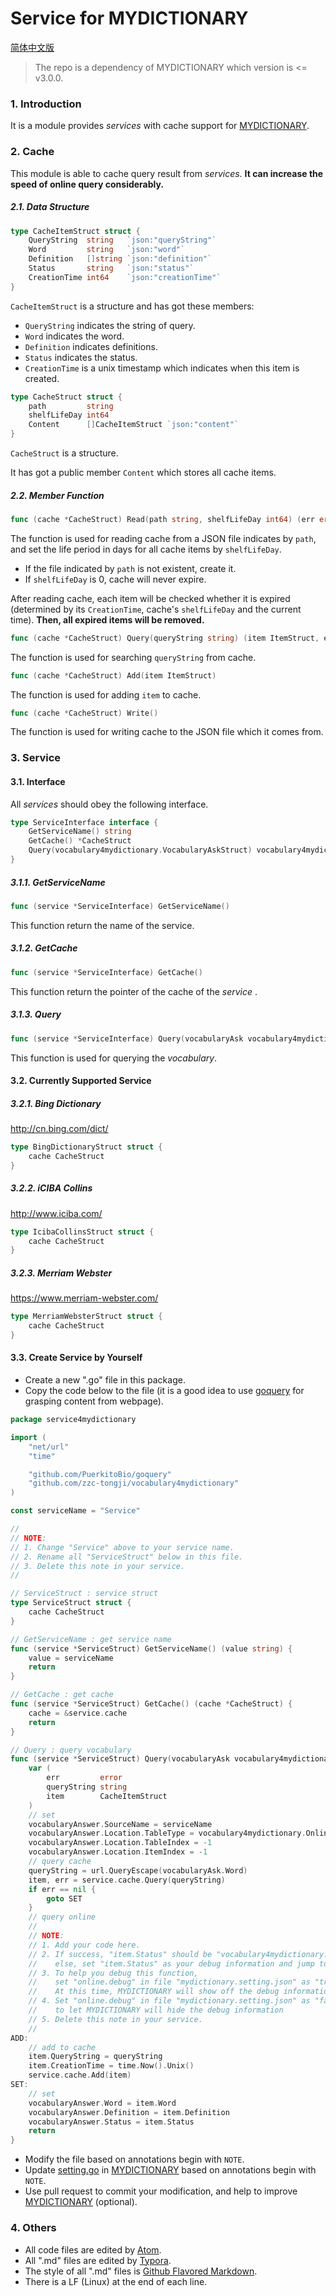 # Service for MYDICTIONARY

[简体中文版](./README.zh-Hans.md)

> The repo is a dependency of MYDICTIONARY which version is <= v3.0.0.

### 1. Introduction

It is a module provides *services* with cache support for [MYDICTIONARY](https://github.com/zzc-tongji/mydictionary).

### 2. Cache

This module is able to cache query result from *services*. **It can increase the speed of online query considerably.**

##### 2.1. Data Structure

``` go
type CacheItemStruct struct {
	QueryString  string   `json:"queryString"`
	Word         string   `json:"word"`
	Definition   []string `json:"definition"`
	Status       string   `json:"status"`
	CreationTime int64    `json:"creationTime"`
}
```

`CacheItemStruct` is a structure and has got these members:

- `QueryString` indicates the string of query.
- `Word` indicates the word.
- `Definition` indicates definitions.
- `Status` indicates the status.
- `CreationTime` is a unix timestamp which indicates when this item is created.

``` go
type CacheStruct struct {
	path         string
	shelfLifeDay int64
	Content      []CacheItemStruct `json:"content"`
}
```

`CacheStruct` is a structure.

It has got a public member `Content` which stores all cache items.

##### 2.2. Member Function

```go
func (cache *CacheStruct) Read(path string, shelfLifeDay int64) (err error)
```

The function is used for reading cache from a JSON file indicates by `path`, and set the life period in days for all cache items by `shelfLifeDay`.

- If the file indicated by `path` is not existent, create it.
- If `shelfLifeDay` is 0, cache will never expire.

After reading cache, each item will be checked whether it is expired (determined by its `CreationTime`, cache's `shelfLifeDay` and the current time). **Then, all expired items will be removed.**

```go
func (cache *CacheStruct) Query(queryString string) (item ItemStruct, err error)
```

The function is used for searching `queryString` from cache.

```go
func (cache *CacheStruct) Add(item ItemStruct)
```

The function is used for adding `item` to cache.

```go
func (cache *CacheStruct) Write()
```

The function is used for writing cache to the JSON file which it comes from.

### 3. Service

#### 3.1. Interface

All *services* should obey the following interface.

``` go
type ServiceInterface interface {
	GetServiceName() string
	GetCache() *CacheStruct
	Query(vocabulary4mydictionary.VocabularyAskStruct) vocabulary4mydictionary.VocabularyAnswerStruct
}
```

##### 3.1.1. GetServiceName

``` go
func (service *ServiceInterface) GetServiceName()
```

This function return the name of the service.

##### 3.1.2. GetCache

``` go
func (service *ServiceInterface) GetCache()
```

This function return the pointer of the cache of the *service* .

##### 3.1.3. Query

``` go
func (service *ServiceInterface) Query(vocabularyAsk vocabulary4mydictionary.VocabularyAskStruct) (vocabularyAnswer vocabulary4mydictionary.VocabularyAnswerStruct)
```

This function is used for querying the *vocabulary*.

#### 3.2.  Currently Supported Service

##### 3.2.1. Bing Dictionary

http://cn.bing.com/dict/

``` go
type BingDictionaryStruct struct {
	cache CacheStruct
}
```

##### 3.2.2. iCIBA Collins

http://www.iciba.com/

``` go
type IcibaCollinsStruct struct {
	cache CacheStruct
}
```

##### 3.2.3. Merriam Webster

https://www.merriam-webster.com/

``` go
type MerriamWebsterStruct struct {
	cache CacheStruct
}
```

#### 3.3. Create Service by Yourself

- Create a new ".go" file in this package.
- Copy the code below to the file (it is a good idea to use [goquery](https://github.com/PuerkitoBio/goquery) for grasping content from webpage).

``` go
package service4mydictionary

import (
	"net/url"
	"time"

	"github.com/PuerkitoBio/goquery"
	"github.com/zzc-tongji/vocabulary4mydictionary"
)

const serviceName = "Service"

//
// NOTE:
// 1. Change "Service" above to your service name.
// 2. Rename all "ServiceStruct" below in this file.
// 3. Delete this note in your service.
//

// ServiceStruct : service struct
type ServiceStruct struct {
	cache CacheStruct
}

// GetServiceName : get service name
func (service *ServiceStruct) GetServiceName() (value string) {
	value = serviceName
	return
}

// GetCache : get cache
func (service *ServiceStruct) GetCache() (cache *CacheStruct) {
	cache = &service.cache
	return
}

// Query : query vocabulary
func (service *ServiceStruct) Query(vocabularyAsk vocabulary4mydictionary.VocabularyAskStruct) (vocabularyAnswer vocabulary4mydictionary.VocabularyAnswerStruct) {
	var (
		err         error
		queryString string
		item        CacheItemStruct
	)
	// set
	vocabularyAnswer.SourceName = serviceName
	vocabularyAnswer.Location.TableType = vocabulary4mydictionary.Online
	vocabularyAnswer.Location.TableIndex = -1
	vocabularyAnswer.Location.ItemIndex = -1
	// query cache
	queryString = url.QueryEscape(vocabularyAsk.Word)
	item, err = service.cache.Query(queryString)
	if err == nil {
		goto SET
	}
	// query online
	//
	// NOTE:
	// 1. Add your code here.
	// 2. If success, "item.Status" should be "vocabulary4mydictionary.Basic";
	//    else, set "item.Status" as your debug information and jump to label 'ADD' immidiately.
	// 3. To help you debug this function,
	//    set "online.debug" in file "mydictionary.setting.json" as "true".
	//    At this time, MYDICTIONARY will show off the debug information.
	// 4. Set "online.debug" in file "mydictionary.setting.json" as "false"
	//    to let MYDICTIONARY will hide the debug information
	// 5. Delete this note in your service.
	//
ADD:
	// add to cache
	item.QueryString = queryString
	item.CreationTime = time.Now().Unix()
	service.cache.Add(item)
SET:
	// set
	vocabularyAnswer.Word = item.Word
	vocabularyAnswer.Definition = item.Definition
	vocabularyAnswer.Status = item.Status
	return
}
```

- Modify the file based on annotations begin with `NOTE`.
- Update [setting.go](https://github.com/zzc-tongji/mydictionary/blob/master/setting.go) in [MYDICTIONARY](https://github.com/zzc-tongji/mydictionary) based on annotations begin with `NOTE`.
- Use pull request to commit your modification, and help to improve [MYDICTIONARY](https://github.com/zzc-tongji/mydictionary) (optional).

### 4. Others

- All code files are edited by [Atom](https://atom.io/).
- All ".md" files are edited by [Typora](http://typora.io).
- The style of all ".md" files is [Github Flavored Markdown](https://guides.github.com/features/mastering-markdown/#GitHub-flavored-markdown).
- There is a LF (Linux) at the end of each line.
